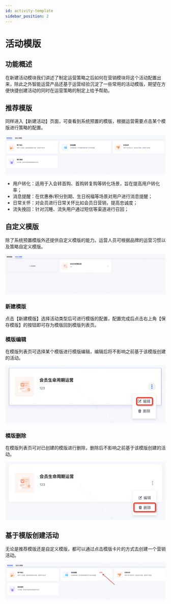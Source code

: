 ```yaml
---
id: activity-template
sidebar_position: 2
---
```


# 活动模版

## 功能概述

在新建活动模块我们讲述了制定运营策略之后如何在营销模块将这个活动配置出来，除此之外智能运营产品还基于运营经验沉淀了一些常用的活动模版，期望在方便快捷创建活动的同时在运营策略的制定上给予帮助。

## 推荐模版

同样进入【新建活动】页面，可查看到系统预置的模版，根据运营需要点击某个模版进行策略的配置。

![图 20](/img/0aaf2b3867c0a3d27644e763528bc1b8add5491835da8f00b6ee24e76ffca74f.png)

- 用户转化：适用于入会转首购、首购转复购等转化场景，旨在提高用户转化率；
- 消息提醒：在优惠券/积分到期、生日祝福等场景对用户进行消息提醒；
- 日常关怀：对会员进行日常关怀比如会员日营销，提高忠诚度；
- 流失挽回：针对沉睡、流失用户通过短信等渠道进行召回；

## 自定义模版

除了系统预置模版外还提供自定义模版的能力。运营人员可根据品牌的运营习惯以及策略自定义模版。

![图 21](/img/8ed072b7b32c6628e24ca80bcad9acac38f487ae306d3084350cec6f3d1b287b.png)

### 新建模版

点击【新建模版】选择活动类型后可进行模版的配置，配置完成后点击右上角【保存模版】的按钮即可存为模版回到模版列表页。

### 模版编辑

在模版列表页可选择某个模版进行模版编辑，编辑后将不影响之前基于该模版创建的活动。

![图 23](/img/7faf8e8e3495d2ea9e30c5cfe2271abaf1fa5351b34ca301baddd6b932366a96.png)

### 模版删除

在模版列表页可对已创建的模版进行删除，删除后不影响之前基于该模版创建的活动。

![图 24](/img/106c99d00f599e80d57b878d5b52081c8588a35af2f2d64d5b191ada60f0b3f6.png)

## 基于模版创建活动

无论是推荐模版还是自定义模版，都可以通过点击模版卡片的方式去创建一个营销活动。

![图 22](/img/58e82a0bb26ee43fc0c39dba349329dc983d5de44a685d3e6345ac26f8c9b1d7.png)
